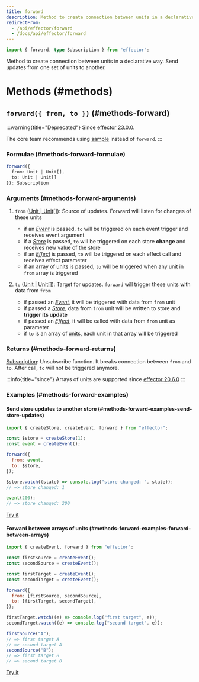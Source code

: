```yaml
---
title: forward
description: Method to create connection between units in a declarative way. Send updates from one set of units to another
redirectFrom:
  - /api/effector/forward
  - /docs/api/effector/forward
---
```


```ts
import { forward, type Subscription } from "effector";
```

Method to create connection between units in a declarative way. Send updates from one set of units to another.

# Methods (#methods)

## `forward({ from, to })` (#methods-forward)

:::warning{title="Deprecated"}
Since [effector 23.0.0](https://changelog.effector.dev/#effector-23-0-0).

The core team recommends using [sample](/en/api/effector/sample) instead of `forward`.
:::

### Formulae (#methods-forward-formulae)

```ts
forward({
  from: Unit | Unit[],
  to: Unit | Unit[]
}): Subscription
```

### Arguments (#methods-forward-arguments)

1. `from` ([Unit | Unit\[\]](/en/explanation/glossary#common-unit)): Source of updates. Forward will listen for changes of these units

   - if an [_Event_] is passed, `to` will be triggered on each event trigger and receives event argument
   - if a [_Store_] is passed, `to` will be triggered on each store **change** and receives new value of the store
   - if an [_Effect_] is passed, `to` will be triggered on each effect call and receives effect parameter
   - if an array of [units](/en/explanation/glossary#common-unit) is passed, `to` will be triggered when any unit in `from` array is triggered

2. `to` ([Unit | Unit\[\]](/en/explanation/glossary#common-unit)): Target for updates. `forward` will trigger these units with data from `from`
   - if passed an [_Event_], it will be triggered with data from `from` unit
   - if passed a [_Store_], data from `from` unit will be written to store and **trigger its update**
   - if passed an [_Effect_], it will be called with data from `from` unit as parameter
   - if `to` is an array of [units](/en/explanation/glossary#common-unit), each unit in that array will be triggered

### Returns (#methods-forward-returns)

[Subscription](/en/explanation/glossary#subscription): Unsubscribe function. It breaks connection between `from` and `to`. After call, `to` will not be triggered anymore.

:::info{title="since"}
Arrays of units are supported since [effector 20.6.0](https://changelog.effector.dev/#effector-20-6-0)
:::

### Examples (#methods-forward-examples)

#### Send store updates to another store (#methods-forward-examples-send-store-updates)

```js
import { createStore, createEvent, forward } from "effector";

const $store = createStore(1);
const event = createEvent();

forward({
  from: event,
  to: $store,
});

$store.watch((state) => console.log("store changed: ", state));
// => store changed: 1

event(200);
// => store changed: 200
```

[Try it](https://share.effector.dev/UeJbgRG9)

#### Forward between arrays of units (#methods-forward-examples-forward-between-arrays)

```js
import { createEvent, forward } from "effector";

const firstSource = createEvent();
const secondSource = createEvent();

const firstTarget = createEvent();
const secondTarget = createEvent();

forward({
  from: [firstSource, secondSource],
  to: [firstTarget, secondTarget],
});

firstTarget.watch((e) => console.log("first target", e));
secondTarget.watch((e) => console.log("second target", e));

firstSource("A");
// => first target A
// => second target A
secondSource("B");
// => first target B
// => second target B
```

[Try it](https://share.effector.dev/8aVpg8nU)

[_effect_]: /en/api/effector/Effect
[_store_]: /en/api/effector/Store
[_event_]: /en/api/effector/Event
